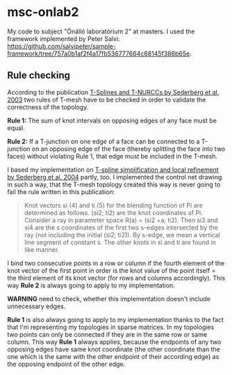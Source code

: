 # msc-onlab2
My code to subject "Önálló laboratórium 2" at masters.
I used the framework implemented by Peter Salvi: https://github.com/salvipeter/sample-framework/tree/757a0b1af2f4a17fb536777664c68145f386b65e.

## Rule checking
According to the publication [T-Splines and T-NURCCs by Sederberg et al. 2003](https://www.researchgate.net/publication/234827617_T-splines_and_T-NURCCs) two rules of T-mesh have to be checked in order to validate the correctness of the topology. 

**Rule 1:** The sum of knot intervals on opposing edges of any face must be equal.

**Rule 2:** If a T-junction on one edge of a face can be connected to a T-junction on an opposing edge of the face (thereby splitting the face into two faces) without violating Rule 1, that edge must be included in the T-mesh.

I based my implementation on [T-spline simplification and local refinement by Sederberg et al. 2004](https://www.researchgate.net/publication/234780696_T-spline_simplification_and_local_refinement) partly, too. I implemented the control net drawing in such a way, that the T-mesh topology created this way is never going to fail the rule written in this publication:

>Knot vectors si (4) and ti (5) for the blending function of Pi are determined as follows. (si2; ti2) are the knot coordinates of Pi. Consider a ray in parameter space R(a) = (si2 +a; ti2). Then si3 and si4 are the s coordinates of the first two s-edges intersected by the ray (not including the initial (si2; ti2)). By s-edge, we mean a vertical line segment of constant s. The other knots in si and ti are found in like manner.

I bind two consecutive points in a row or column if the fourth element of the knot vector of the first point in order is the knot value of the point itself = the third element of its knot vector (for rows and columns accordingly). This way **Rule 2** is always going to apply to my implementation.

**WARNING** need to check, whether this implementation doesn't include unnecessary edges.

**Rule 1** is also always going to apply to my implementation thanks to the fact that I'm representing my topologies in sparse matrices. In my topologies two points can only be connected if they are in the same row or same column. This way **Rule 1** always applies, because the endpoints of any two opposing edges have same knot coordinate (the other coordinate than the one which is the same with the other endpoint of their according edge) as the opposing endpoint of the other edge.



